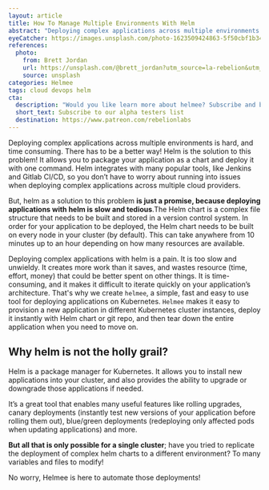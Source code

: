```yaml
---
layout: article
title: How To Manage Multiple Environments With Helm
abstract: "Deploying complex applications across multiple environments is hard, and time consuming. Using helm as a solution to this problem is just a promise."
eyeCatcher: https://images.unsplash.com/photo-1623509424863-5f50cbf1b34a?ixlib=rb-1.2.1&ixid=MnwxMjA3fDB8MHxwaG90by1wYWdlfHx8fGVufDB8fHx8&auto=format&fit=crop&w=1374&q=80
references:
  photo:
    from: Brett Jordan
    url: https://unsplash.com/@brett_jordan?utm_source=la-rebelion&utm_medium=referral
    source: unsplash
categories: Helmee
tags: cloud devops helm
cta:
  description: "Would you like learn more about helmee? Subscribe and be notified when more material is available"
  short_text: Subscribe to our alpha testers list
  destination: https://www.patreon.com/rebelionlabs
---
```


Deploying complex applications across multiple environments is hard, and time consuming. There has to be a better way! Helm is the solution to this problem! It allows you to package your application as a chart and deploy it with one command. Helm integrates with many popular tools, like Jenkins and Gitlab CI/CD, so you don’t have to worry about running into issues when deploying complex applications across multiple cloud providers.

But, helm as a solution to this problem **is just a promise, because deploying applications with helm is slow and tedious**.The Helm chart is a complex file structure that needs to be built and stored in a version control system. In order for your application to be deployed, the Helm chart needs to be built on every node in your cluster (by default). This can take anywhere from 10 minutes up to an hour depending on how many resources are available.

Deploying complex applications with helm is a pain. It is too slow and unwieldy. It creates more work than it saves, and wastes resource (time, effort, money) that could be better spent on other things. It is time-consuming, and it makes it difficult to iterate quickly on your application’s architecture. That's why we create `helmee`, a simple, fast and easy to use tool for deploying applications on Kubernetes. `Helmee` makes it easy to provision a new application in different Kubernetes cluster instances, deploy it instantly with Helm chart or git repo, and then tear down the entire application when you need to move on.

## Why helm is not the holly grail?

Helm is a package manager for Kubernetes. It allows you to install new applications into your cluster, and also provides the ability to upgrade or downgrade those applications if needed.

It’s a great tool that enables many useful features like rolling upgrades, canary deployments (instantly test new versions of your application before rolling them out), blue/green deployments (redeploying only affected pods when updating applications) and more.

**But all that is only possible for a single cluster**; have you tried to replicate the deployment of complex helm charts to a different environment? To many variables and files to modify!

No worry, Helmee is here to automate those deployments!
